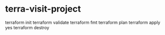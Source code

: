 # terra-visit-project
terraform init
terraform validate
terraform fmt
terraform plan
terraform apply   
yes
terraform destroy
